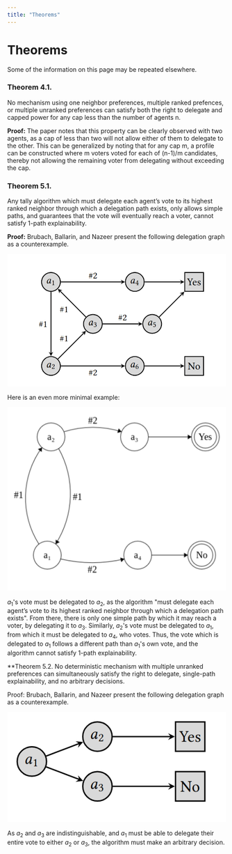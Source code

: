 ```yaml
---
title: "Theorems"
---
```


# Theorems

Some of the information on this page may be repeated elsewhere.

### Theorem 4.1.

No mechanism using one neighbor preferences, multiple ranked prefences, or multiple unranked preferences can satisfy both the right to delegate and capped power for any cap less than the number of agents n.

**Proof:** The paper notes that this property can be clearly observed with two agents, as a cap of less than two will not allow either of them to delegate to the other. This can be generalized by noting that for any cap m, a profile can be constructed where m voters voted for each of (n-1)/m candidates, thereby not allowing the remaining voter from delegating without exceeding the cap.

### Theorem 5.1.

Any tally algorithm which must delegate each agent’s vote to its highest ranked neighbor through which a delegation path exists, only allows simple paths, and guarantees that the vote will eventually reach a voter, cannot satisfy 1-path explainability.

**Proof:** Brubach, Ballarin, and Nazeer present the following delegation graph as a counterexample.

![](google_votes_ambiguity.png)

Here is an even more minimal example:

![](google_votes_minimal.png)

$a_1$'s vote must be delegated to $a_2$, as the algorithm "must delegate each agent’s vote to its highest ranked neighbor through which a delegation path exists". From there, there is only one simple path by which it may reach a voter, by delegating it to $a_3$. Similarly, $a_2$'s vote must be delegated to $a_1$, from which it must be delegated to $a_4$, who votes. Thus, the vote which is delegated to $a_1$ follows a different path than $a_1$'s own vote, and the algorithm cannot satisfy 1-path explainability.

**Theorem 5.2. No deterministic mechanism with multiple unranked preferences can simultaneously satisfy the right to delegate, single-path explainability, and no arbitrary decisions.

Proof: Brubach, Ballarin, and Nazeer present the following delegation graph as a counterexample.

![](fluid_mechanics_arbitrary.png)

As $a_2$ and $a_3$ are indistinguishable, and $a_1$ must be able to delegate their entire vote to either $a_2$ or $a_3$, the algorithm must make an arbitrary decision.
